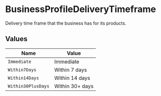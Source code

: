 # BusinessProfileDeliveryTimeframe

Delivery time frame that the business has for its products.


## Values

| Name               | Value              |
| ------------------ | ------------------ |
| `Immediate`        | Immediate          |
| `Within7Days`      | Within 7 days      |
| `Within14Days`     | Within 14 days     |
| `Within30PlusDays` | Within 30+ days    |